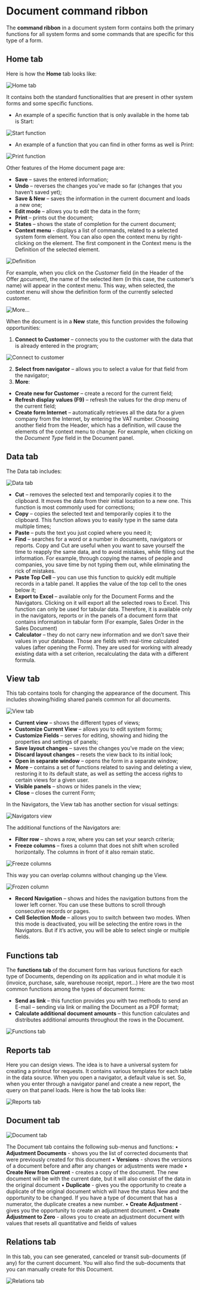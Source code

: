 # Document command ribbon
The <b>command ribbon</b> in a document system form contains both the primary functions for all system forms and some commands that are specific for this type of a form.

## Home tab
Here is how the <b>Home</b> tab looks like:

![Home tab](pictures/home-tab.png)
 
It contains both the standard functionalities that are present in other system forms and some specific functions. 
-	An example of a specific function that is only available in the home tab is Start:

![Start function](pictures/start.png)
 
-	An example of a function that you can find in other forms as well is Print:
 
![Print function](pictures/print.png)

Other features of the Home document page are:
-	<b>Save</b> – saves the entered information;
-	<b>Undo</b> – reverses the changes you’ve made so far (changes that you haven’t saved yet);
-	<b>Save & New</b> – saves the information in the current document and loads a new one;
-	<b>Edit mode</b> – allows you to edit the data in the form;
-	<b>Print</b> – prints out the document;
-	<b>States</b> – shows the state of completion for the current document;
-	<b>Context menu</b> - displays a list of commands, related to a selected system form element. You can also open the context menu by right-clicking on the element.
The first component in the Context menu is the Definition of the selected element.
 
![Definition](pictures/definition.png)

For example, when you click on the *Customer* field (in the Header of the Offer дocument), the name of the selected item (in this case, the customer’s name) will appear in the context menu. This way, when selected, the context menu will show the definition form of the currently selected customer.
 
![More…](pictures/definition-more.png)

When the document is in a <b>New</b> state, this function provides the following opportunities:
1.	<b>Connect to Customer</b> – connects you to the customer with the data that is already entered in the program;
 
![Connect to customer](pictures/connect-to-customer.png)

2.	<b>Select from navigator</b> – allows you to select a value for that field from the navigator;
3.	<b>More</b>:
-	<b>Create new for Customer</b> – create a record for the current field;
-	<b>Refresh display values (F9)</b> – refresh the values for the drop menu of the current field;
-	<b>Create form Internet</b> – automatically retrieves all the data for a given company from the Internet, by entering the VAT number. 
Choosing another field from the Header, which has a definition, will cause the elements of the context menu to change. For example, when clicking on the *Document Type* field in the Document panel.

## Data tab
The Data tab includes:
 
![Data tab](pictures/data-tab.png)
-	<b>Cut</b> – removes the selected text and temporarily copies it to the clipboard. It moves the data from their initial location to a new one. This function is most commonly used for corrections;
-	<b>Copy</b> – copies the selected text and temporarily copies it to the clipboard. This function allows you to easily type in the same data multiple times;
-	<b>Paste</b> – puts the text you just copied where you need it;
-	<b>Find</b> – searches for a word or a number in documents, navigators or reports.
Copy and Cut are useful when you want to save yourself the time to reapply the same data, and to avoid mistakes, while filling out the information. For example, through copying the names of people and companies, you save time by not typing them out, while eliminating the rick of mistakes.  
-	<b>Paste Top Cell</b> – you can use this function to quickly edit multiple records in a table panel. It applies the value of the top cell to the ones below it;
-	<b>Export to Excel</b> – available only for the Document Forms and the Navigators. Clicking on it will export all the selected rows to Excel. This function can only be used for tabular data. Therefore, it is available only in the navigators, reports or in the panels of a document form that contains information in tabular form (For example, Sales Order in the Sales Document)
-	<b>Calculator</b> – they do not carry new information and we don’t save their values in your database.  Those are fields with real-time calculated values (after opening the Form). They are used for working with already existing data with a set criterion, recalculating the data with a different formula.

## View tab
This tab contains tools for changing the appearance of the document. This includes showing/hiding shared panels common for all documents. 
 
![View tab](pictures/view-tab.png)

-	<b>Current view</b> – shows the different types of views;
-	<b>Customize Current View</b> – allows you to edit system forms;
-	<b>Customize Fields</b> – serves for editing, showing and hiding the properties and settings of panels;
-	<b>Save layout changes</b> – saves the changes you’ve made on the view;
-	<b>Discard layout changes</b> – resets the view back to its initial look;
-	<b>Open in separate window</b> – opens the form in a separate window;
-	<b>More</b> – contains a set of functions related to saving and deleting a view, restoring it to its default state, as well as setting the access rights to certain views for a given user.
-	<b>Visible panels</b> – shows or hides panels in the view;
-	<b>Close</b> – closes the current Form;

In the Navigators, the View tab has another section for visual settings:
 
![Navigators view](pictures/navigators-view.png)

The additional functions of the Navigators are:
-	<b>Filter row</b> – shows a row, where you can set your search criteria;
-	<b>Freeze columns</b> – fixes a column that does not shift when scrolled horizontally. The columns in front of it also remain static.
 
![Freeze columns](pictures/freeze-columns.png)

This way you can overlap columns without changing up the View.
 
![Frozen column](pictures/frozen-column.png)

-	<b>Record Navigation</b> – shows and hides the navigation buttons from the lower left corner. You can use these buttons to scroll through consecutive records or pages.
-	<b>Cell Selection Mode</b> – allows you to switch between two modes. When this mode is deactivated, you will be selecting the entire rows in the Navigators. But if it’s active, you will be able to select single or multiple fields.  

## Functions tab
The <b>functions tab</b> of the document form has various functions for each type of Documents, depending on its application and in what module it is (invoice, purchase, sale, warehouse receipt, report…) Here are the two most common functions among the types of document forms:
-	<b>Send as link</b> – this function provides you with two methods to send an E-mail – sending via link or mailing the Document as a PDF format;
-	<b>Calculate additional document amounts</b> – this function calculates and distributes additional amounts throughout the rows in the Document.
 
![Functions tab](pictures/functions.png)
 
## Reports tab
Here you can design views. The idea is to have a universal system for creating a printout for requests. It contains various templates for each table in the data source. 
When you open a navigator, a default value is set. So, when you enter through a navigator panel and create a new report, the query on that panel loads. 
Here is how the tab looks like:
 
![Reports tab](pictures/reports-tab.png)

## Document tab
 
![Document tab](pictures/document-tab.png)

The Document tab contains the following sub-menus and functions:
•	<b>Adjustment Documents</b> - shows you the list of corrected documents that were previously created for this document
•	<b>Versions</b> - shows the versions of a document before and after any changes or adjustments were made 
•	<b>Create New from Current</b> - creates a copy of the document. The new document will be with the current date, but it will also consist of the data in the original document
•	<b>Duplicate</b> - gives you the opportunity to create a duplicate of the original document which will have the status New and the opportunity to be changed. If you have a type of document that has a numerator, the duplicate creates a new number. 
•	<b>Create Adjustment</b> - gives you the opportunity to create an adjustment document.
•	<b>Create Adjustment to Zero</b> - allows you to create an adjustment document with values that resets all quantitative and fields of values

## Relations tab
In this tab, you can see generated, canceled or transit sub-documents (if any) for the current document. You will also find the sub-documents that you can manually create for this Document. 
 
![Relations tab](pictures/relations-tab.png)
